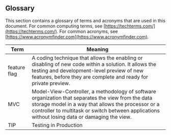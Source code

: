 <a name="glossary"></a>
## Glossary

This section contains a glossary of terms and acronyms that are used in this document. For common computing terms, see [https://techterms.com/](https://techterms.com/). For common acronyms, see [https://www.acronymfinder.com](https://www.acronymfinder.com).

| Term          | Meaning |
| ---           | --- |
| feature flag  | A coding technique that allows the enabling or disabling of new code within a solution. It allows the testing and development-level preview of new   features, before they are complete and ready for private preview.  |
| MVC           | Model-View-Controller, a methodology of software organization that separates the view from the data storage model in a way that allows the processor or a controller to multitask or switch between applications without losing data or damaging the view.|
| TIP           | Testing in Production  |
